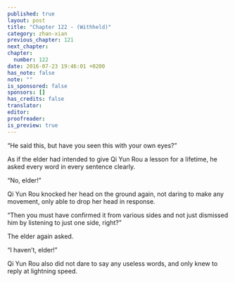 ```yaml
---
published: true
layout: post
title: "Chapter 122 - (Withheld)"
category: zhan-xian
previous_chapter: 121
next_chapter:
chapter:
  number: 122
date: 2016-07-23 19:46:01 +0200
has_note: false
note: ""
is_sponsored: false
sponsors: []
has_credits: false
translator:
editor:
proofreader:
is_preview: true
---
```

“He said this, but have you seen this with your own eyes?”

As if the elder had intended to give Qi Yun Rou a lesson for a lifetime, he asked every word in every sentence clearly.

“No, elder!”

Qi Yun Rou knocked her head on the ground again, not daring to make any movement, only able to drop her head in response. 

“Then you must have confirmed it from various sides and not just dismissed him by listening to just one side, right?”

The elder again asked.

“I haven’t, elder!”

Qi Yun Rou also did not dare to say any useless words, and only knew to reply at lightning speed.
